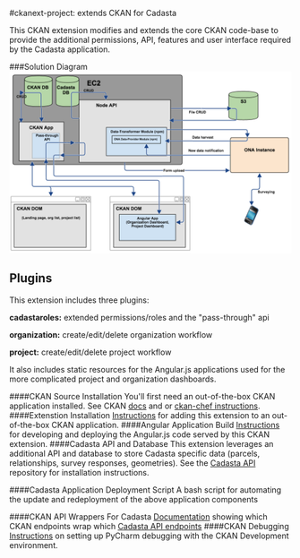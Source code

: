 #ckanext-project: extends CKAN for Cadasta

This CKAN extension modifies and extends the core CKAN code-base to provide the additional permissions, API, features and user interface required by the Cadasta application.

###Solution Diagram
![image](https://github.com/Cadasta/ckanext-project/blob/master/solution-diagram.png)

## Plugins
This extension includes three plugins:   

**cadastaroles:** extended permissions/roles and the "pass-through" api

**organization:** create/edit/delete organization workflow

**project:** create/edit/delete project workflow

It also includes static resources for the Angular.js applications used for the more complicated project and organization dashboards.

####CKAN Source Installation
You'll first need an out-of-the-box CKAN application installed.  See CKAN [docs](http://docs.ckan.org/en/latest/maintaining/installing/install-from-source.html) and or [ckan-chef instructions](https://github.com/Cadasta/ckanext-project/blob/master/docs/ckan-chef-installation.md).
####Extenstion Installation
[Instructions](./docs/extension-installation.md) for adding this extension to an out-of-the-box CKAN application.
####Angular Application Build
[Instructions](./docs/cadasta-angular-readme.md) for developing and deploying the Angular.js code served by this CKAN extension.
####Cadasta API and Database
This extension leverages an additional API and database to store Cadasta specific data (parcels, relationships, survey responses, geometries).  See the [Cadasta API](https://github.com/Cadasta/cadasta-api/blob/master/README.md) repository for installation instructions.

####Cadasta Application Deployment Script
A bash script for automating the update and redeployment of the above application components

####CKAN API Wrappers For Cadasta
[Documentation](./docs/ckan-cadasta-wrapped-endpoints.md) showing which CKAN endpoints wrap which [Cadasta API endpoints](https://github.com/Cadasta/cadasta-api/blob/master/README.md)
####CKAN Debugging
[Instructions](./docs/ckan-debugging-guide.md) on setting up PyCharm debugging with the CKAN Development environment.
